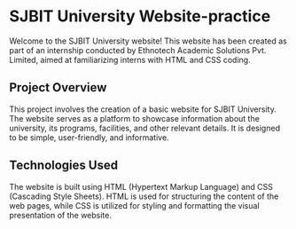 # SJBIT University Website-practice

Welcome to the SJBIT University website! This website has been created as part of an internship conducted by Ethnotech Academic Solutions Pvt. Limited, aimed at familiarizing interns with HTML and CSS coding.

## Project Overview

This project involves the creation of a basic website for SJBIT University. The website serves as a platform to showcase information about the university, its programs, facilities, and other relevant details. It is designed to be simple, user-friendly, and informative.

## Technologies Used

The website is built using HTML (Hypertext Markup Language) and CSS (Cascading Style Sheets). HTML is used for structuring the content of the web pages, while CSS is utilized for styling and formatting the visual presentation of the website.
